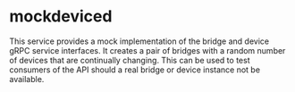 # mockdeviced

This service provides a mock implementation of the bridge and device gRPC service interfaces. It creates a pair of bridges with a random number of devices that are continually changing. This can be used to test consumers of the API should a real bridge or device instance not be available.

